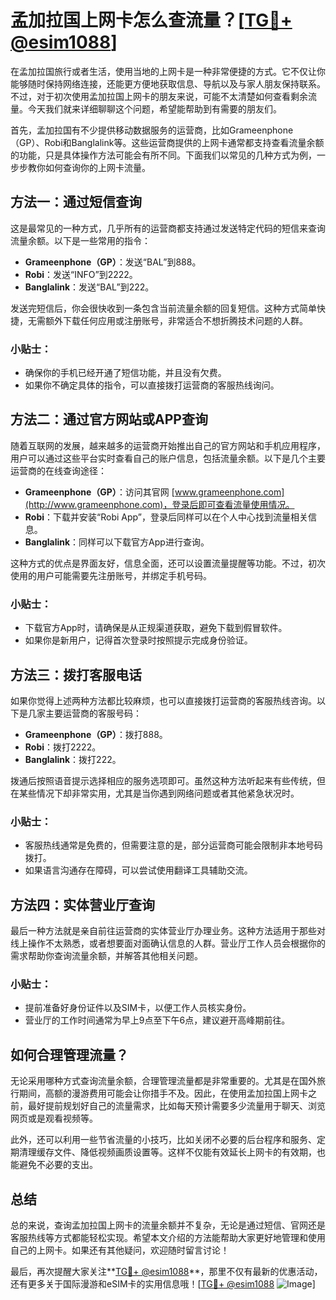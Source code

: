 # 孟加拉国上网卡怎么查流量？[[TG💪+ @esim1088](https://t.me/s/esim1088)]

在孟加拉国旅行或者生活，使用当地的上网卡是一种非常便捷的方式。它不仅让你能够随时保持网络连接，还能更方便地获取信息、导航以及与家人朋友保持联系。不过，对于初次使用孟加拉国上网卡的朋友来说，可能不太清楚如何查看剩余流量。今天我们就来详细聊聊这个问题，希望能帮助到有需要的朋友们。

首先，孟加拉国有不少提供移动数据服务的运营商，比如Grameenphone（GP）、Robi和Banglalink等。这些运营商提供的上网卡通常都支持查看流量余额的功能，只是具体操作方法可能会有所不同。下面我们以常见的几种方式为例，一步步教你如何查询你的上网卡流量。

## 方法一：通过短信查询

这是最常见的一种方式，几乎所有的运营商都支持通过发送特定代码的短信来查询流量余额。以下是一些常用的指令：

- **Grameenphone（GP）**：发送“BAL”到888。
- **Robi**：发送“INFO”到2222。
- **Banglalink**：发送“BAL”到222。

发送完短信后，你会很快收到一条包含当前流量余额的回复短信。这种方式简单快捷，无需额外下载任何应用或注册账号，非常适合不想折腾技术问题的人群。

### 小贴士：
- 确保你的手机已经开通了短信功能，并且没有欠费。
- 如果你不确定具体的指令，可以直接拨打运营商的客服热线询问。

## 方法二：通过官方网站或APP查询

随着互联网的发展，越来越多的运营商开始推出自己的官方网站和手机应用程序，用户可以通过这些平台实时查看自己的账户信息，包括流量余额。以下是几个主要运营商的在线查询途径：

- **Grameenphone（GP）**：访问其官网 [www.grameenphone.com](http://www.grameenphone.com)，登录后即可查看流量使用情况。
- **Robi**：下载并安装“Robi App”，登录后同样可以在个人中心找到流量相关信息。
- **Banglalink**：同样可以下载官方App进行查询。

这种方式的优点是界面友好，信息全面，还可以设置流量提醒等功能。不过，初次使用的用户可能需要先注册账号，并绑定手机号码。

### 小贴士：
- 下载官方App时，请确保是从正规渠道获取，避免下载到假冒软件。
- 如果你是新用户，记得首次登录时按照提示完成身份验证。

## 方法三：拨打客服电话

如果你觉得上述两种方法都比较麻烦，也可以直接拨打运营商的客服热线咨询。以下是几家主要运营商的客服号码：

- **Grameenphone（GP）**：拨打888。
- **Robi**：拨打2222。
- **Banglalink**：拨打222。

拨通后按照语音提示选择相应的服务选项即可。虽然这种方法听起来有些传统，但在某些情况下却非常实用，尤其是当你遇到网络问题或者其他紧急状况时。

### 小贴士：
- 客服热线通常是免费的，但需要注意的是，部分运营商可能会限制非本地号码拨打。
- 如果语言沟通存在障碍，可以尝试使用翻译工具辅助交流。

## 方法四：实体营业厅查询

最后一种方法就是亲自前往运营商的实体营业厅办理业务。这种方法适用于那些对线上操作不太熟悉，或者想要面对面确认信息的人群。营业厅工作人员会根据你的需求帮助你查询流量余额，并解答其他相关问题。

### 小贴士：
- 提前准备好身份证件以及SIM卡，以便工作人员核实身份。
- 营业厅的工作时间通常为早上9点至下午6点，建议避开高峰期前往。

## 如何合理管理流量？

无论采用哪种方式查询流量余额，合理管理流量都是非常重要的。尤其是在国外旅行期间，高额的漫游费用可能会让你措手不及。因此，在使用孟加拉国上网卡之前，最好提前规划好自己的流量需求，比如每天预计需要多少流量用于聊天、浏览网页或是观看视频等。

此外，还可以利用一些节省流量的小技巧，比如关闭不必要的后台程序和服务、定期清理缓存文件、降低视频画质设置等。这样不仅能有效延长上网卡的有效期，也能避免不必要的支出。

## 总结

总的来说，查询孟加拉国上网卡的流量余额并不复杂，无论是通过短信、官网还是客服热线等方式都能轻松实现。希望本文介绍的方法能帮助大家更好地管理和使用自己的上网卡。如果还有其他疑问，欢迎随时留言讨论！

最后，再次提醒大家关注**[TG💪+ @esim1088](https://t.me/s/esim1088)**，那里不仅有最新的优惠活动，还有更多关于国际漫游和eSIM卡的实用信息哦！[[TG💪+ @esim1088](https://t.me/s/esim1088) ![Image](https://i.postimg.cc/4NQfJmqS/Snipaste-2025-05-13-00-14-12.png)]